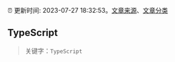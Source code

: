 :alarm_clock: 更新时间: 2023-07-27 18:32:53。[文章来源](/README.md)、[文章分类](/TAGS.md)

## TypeScript


> 关键字：`TypeScript`



